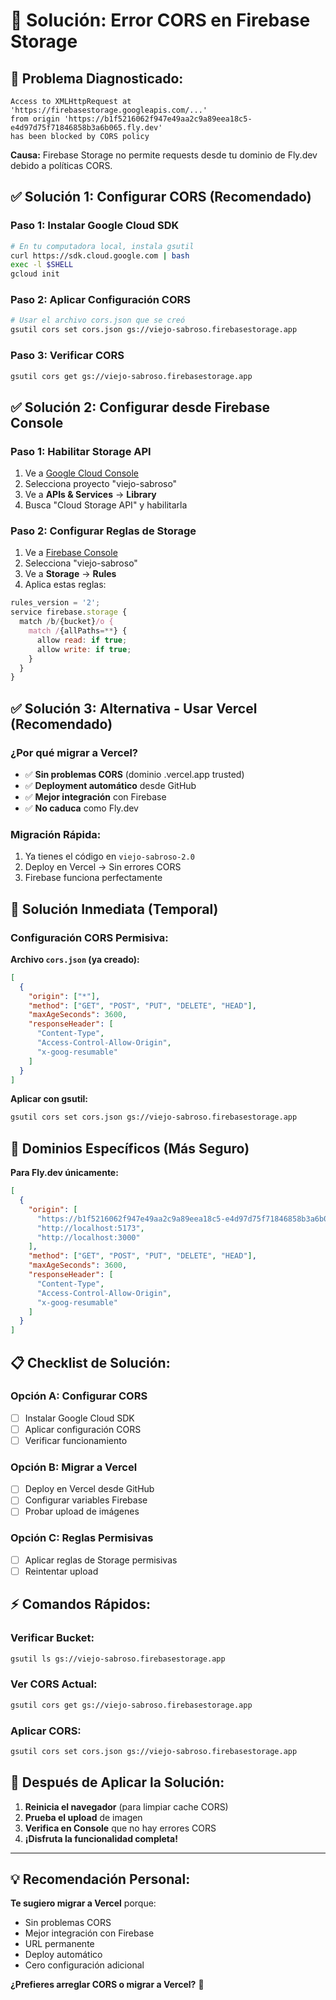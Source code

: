 # 🚨 Solución: Error CORS en Firebase Storage

## 🎯 **Problema Diagnosticado:**

```
Access to XMLHttpRequest at 'https://firebasestorage.googleapis.com/...'
from origin 'https://b1f5216062f947e49aa2c9a89eea18c5-e4d97d75f71846858b3a6b065.fly.dev'
has been blocked by CORS policy
```

**Causa:** Firebase Storage no permite requests desde tu dominio de Fly.dev debido a políticas CORS.

## ✅ **Solución 1: Configurar CORS (Recomendado)**

### **Paso 1: Instalar Google Cloud SDK**

```bash
# En tu computadora local, instala gsutil
curl https://sdk.cloud.google.com | bash
exec -l $SHELL
gcloud init
```

### **Paso 2: Aplicar Configuración CORS**

```bash
# Usar el archivo cors.json que se creó
gsutil cors set cors.json gs://viejo-sabroso.firebasestorage.app
```

### **Paso 3: Verificar CORS**

```bash
gsutil cors get gs://viejo-sabroso.firebasestorage.app
```

## ✅ **Solución 2: Configurar desde Firebase Console**

### **Paso 1: Habilitar Storage API**

1. Ve a [Google Cloud Console](https://console.cloud.google.com)
2. Selecciona proyecto "viejo-sabroso"
3. Ve a **APIs & Services** → **Library**
4. Busca "Cloud Storage API" y habilitarla

### **Paso 2: Configurar Reglas de Storage**

1. Ve a [Firebase Console](https://console.firebase.google.com)
2. Selecciona "viejo-sabroso"
3. Ve a **Storage** → **Rules**
4. Aplica estas reglas:

```javascript
rules_version = '2';
service firebase.storage {
  match /b/{bucket}/o {
    match /{allPaths=**} {
      allow read: if true;
      allow write: if true;
    }
  }
}
```

## ✅ **Solución 3: Alternativa - Usar Vercel (Recomendado)**

### **¿Por qué migrar a Vercel?**

- ✅ **Sin problemas CORS** (dominio .vercel.app trusted)
- ✅ **Deployment automático** desde GitHub
- ✅ **Mejor integración** con Firebase
- ✅ **No caduca** como Fly.dev

### **Migración Rápida:**

1. Ya tienes el código en `viejo-sabroso-2.0`
2. Deploy en Vercel → Sin errores CORS
3. Firebase funciona perfectamente

## 🔧 **Solución Inmediata (Temporal)**

### **Configuración CORS Permisiva:**

**Archivo `cors.json` (ya creado):**

```json
[
  {
    "origin": ["*"],
    "method": ["GET", "POST", "PUT", "DELETE", "HEAD"],
    "maxAgeSeconds": 3600,
    "responseHeader": [
      "Content-Type",
      "Access-Control-Allow-Origin",
      "x-goog-resumable"
    ]
  }
]
```

**Aplicar con gsutil:**

```bash
gsutil cors set cors.json gs://viejo-sabroso.firebasestorage.app
```

## 🎯 **Dominios Específicos (Más Seguro)**

**Para Fly.dev únicamente:**

```json
[
  {
    "origin": [
      "https://b1f5216062f947e49aa2c9a89eea18c5-e4d97d75f71846858b3a6b065.fly.dev",
      "http://localhost:5173",
      "http://localhost:3000"
    ],
    "method": ["GET", "POST", "PUT", "DELETE", "HEAD"],
    "maxAgeSeconds": 3600,
    "responseHeader": [
      "Content-Type",
      "Access-Control-Allow-Origin",
      "x-goog-resumable"
    ]
  }
]
```

## 📋 **Checklist de Solución:**

### **Opción A: Configurar CORS**

- [ ] Instalar Google Cloud SDK
- [ ] Aplicar configuración CORS
- [ ] Verificar funcionamiento

### **Opción B: Migrar a Vercel**

- [ ] Deploy en Vercel desde GitHub
- [ ] Configurar variables Firebase
- [ ] Probar upload de imágenes

### **Opción C: Reglas Permisivas**

- [ ] Aplicar reglas de Storage permisivas
- [ ] Reintentar upload

## ⚡ **Comandos Rápidos:**

### **Verificar Bucket:**

```bash
gsutil ls gs://viejo-sabroso.firebasestorage.app
```

### **Ver CORS Actual:**

```bash
gsutil cors get gs://viejo-sabroso.firebasestorage.app
```

### **Aplicar CORS:**

```bash
gsutil cors set cors.json gs://viejo-sabroso.firebasestorage.app
```

## 🎉 **Después de Aplicar la Solución:**

1. **Reinicia el navegador** (para limpiar cache CORS)
2. **Prueba el upload** de imagen
3. **Verifica en Console** que no hay errores CORS
4. **¡Disfruta la funcionalidad completa!**

---

## 💡 **Recomendación Personal:**

**Te sugiero migrar a Vercel** porque:

- Sin problemas CORS
- Mejor integración con Firebase
- URL permanente
- Deploy automático
- Cero configuración adicional

**¿Prefieres arreglar CORS o migrar a Vercel?** 🤔
